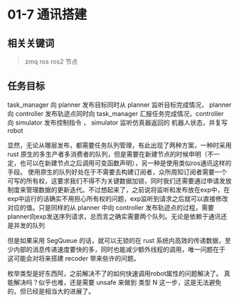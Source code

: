 # 01-7 通讯搭建

## 相关关键词

> zmq ros ros2 节点

## 任务目标

task_manager 向 planner 发布目标同时从 planner 监听目标完成情况， planner 向 controller 发布轨迹点同时向 task_manager 汇报任务完成情况，controller 向 simulator 发布控制指令 ， simulator 监听仿真器返回的 机器人状态，并复写 robot

显然，无论从哪层发布，都需要任务队列管理，有此出现了两种方案，一种时采用 rust 原生的多生产者多消费者的队列，但是需要在新建节点的时候申明（不一定，也可以在新建节点之后调用可变函数声明），另一种是使用类似ros通讯这样的手段。
使用原生的队列好处在于不需要去构建订阅者，众所周知订阅者需要一个可写的所有权，这要求我们不得不为关键数据加锁，同时我们还需要通过申请发放制度来管理数据的更新迭代。不过想起来了，之前说将监听和发布放在exp中，在exp中运行的话确实不用担心所有权的问题，exp监听到请求之后就可以直接修改对应的值。只是同样的从 planner 中向 controller 发布轨迹点的过程，需要planner向exp发送序列请求，总而言之确实需要两个队列。无论是依赖于通讯还是并发的队列

但是如果采用 SegQueue 的话，就可以无锁的在 rust 系统内高效的传递数据，至少内部的消息传递速度要快的多，同时也能减少额外线程的调用，唯一问题在于 这可能会对将来搭建 recoder 带来些许的问题。

枚举类型是好东西阿，之前解决不了的如何快速调用robot属性的问题解决了。
真能解决吗？似乎也难，还是需要 unsafe 来做到 类型 N 这一步，这是无法避免的，但已经是相当大的进展了。
